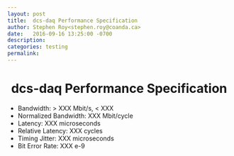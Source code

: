 ```yaml
---
layout: post
title:  dcs-daq Performance Specification
author: Stephen Roy<stephen.roy@coanda.ca>
date:   2016-09-16 13:25:00 -0700
description:
categories: testing
permalink:
---
```


# <center>dcs-daq Performance Specification</center>

* Bandwidth: > XXX Mbit/s, < XXX
* Normalized Bandwidth: XXX Mbit/cycle
* Latency: XXX microseconds
* Relative Latency: XXX cycles
* Timing Jitter: XXX microseconds
* Bit Error Rate: XXX e-9
